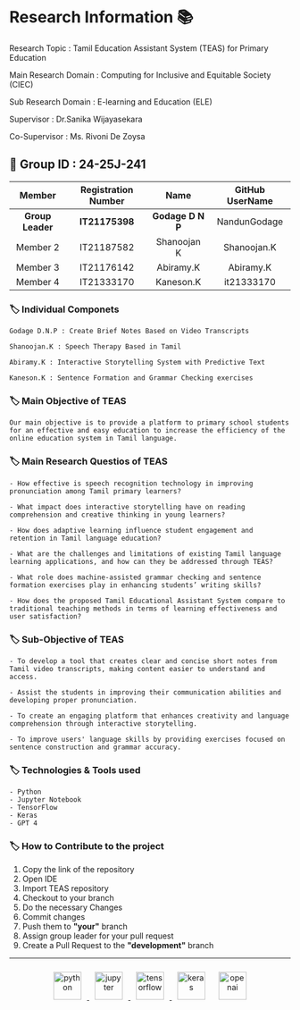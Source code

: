 # Research Information 📚
Research Topic : Tamil Education Assistant System (TEAS) for Primary Education

Main Research Domain : Computing for Inclusive and Equitable Society (CIEC)

Sub Research Domain : E-learning and Education (ELE) 

Supervisor : Dr.Sanika Wijayasekara

Co-Supervisor : Ms. Rivoni De Zoysa

## 🔖 Group ID : 24-25J-241


|Member | Registration Number| Name | GitHub UserName |
| :---: | :---: | :---: | :---: |
|**Group Leader**|  **IT21175398** |  **Godage D N P** | NandunGodage | 
|Member 2| IT21187582 | Shanoojan K | Shanoojan.K | 
|Member 3| IT21176142 |  Abiramy.K  | Abiramy.K | 
|Member 4| IT21333170 | Kaneson.K   | it21333170 |


### 🏷️ **Individual Componets**

    Godage D.N.P : Create Brief Notes Based on Video Transcripts

    Shanoojan.K : Speech Therapy Based in Tamil

    Abiramy.K : Interactive Storytelling System with Predictive Text

    Kaneson.K : Sentence Formation and Grammar Checking exercises

### 🏷️ **Main Objective of TEAS** 

    Our main objective is to provide a platform to primary school students for an effective and easy education to increase the efficiency of the online education system in Tamil language. 

### 🏷️ **Main Research Questios of TEAS**
    - How effective is speech recognition technology in improving pronunciation among Tamil primary learners? 

    - What impact does interactive storytelling have on reading comprehension and creative thinking in young learners?

    - How does adaptive learning influence student engagement and retention in Tamil language education? 

    - What are the challenges and limitations of existing Tamil language learning applications, and how can they be addressed through TEAS? 

    - What role does machine-assisted grammar checking and sentence formation exercises play in enhancing students’ writing skills?

    - How does the proposed Tamil Educational Assistant System compare to traditional teaching methods in terms of learning effectiveness and user satisfaction?

### 🏷️ **Sub-Objective of TEAS**

    - To develop a tool that creates clear and concise short notes from Tamil video transcripts, making content easier to understand and access. 

    - Assist the students in improving their communication abilities and developing proper pronunciation.

    - To create an engaging platform that enhances creativity and language comprehension through interactive storytelling.

    - To improve users' language skills by providing exercises focused on sentence construction and grammar accuracy.


### 🏷️ Technologies & Tools used 
    - Python
    - Jupyter Notebook
    - TensorFlow
    - Keras
    - GPT 4
    
    
### 🏷️ How to Contribute to the project
01.  Copy the link of the repository 
02.  Open IDE
03.  Import TEAS repository
04.  Checkout to your branch 
05.  Do the necessary Changes
06.  Commit changes
07.  Push them to **"your"** branch
08.  Assign group leader for your pull request
09.  Create a Pull Request to the **"development"** branch

______________
<div align ="center">
<a href = "https://www.python.org/">
    <img src="https://i0.wp.com/junilearning.com/wp-content/uploads/2020/06/python-programming-language.webp?fit=800%2C800&ssl=1" alt="python" style="display: inline-block; margin: 10px;" width="50">
</a>
<a href = "https://jupyter.org">
    <img src="https://upload.wikimedia.org/wikipedia/commons/thumb/3/38/Jupyter_logo.svg/800px-Jupyter_logo.svg.png" alt="jupyter" style="display: inline-block; margin: 10px;" width="50">
</a>
<a href = "https://www.tensorflow.org/">
    <img src="https://encrypted-tbn0.gstatic.com/images?q=tbn:ANd9GcSmAmqfydDrHJVZVK-43-EOvaWOxfzR4tZQ0w&s" alt="tensorflow" style="display: inline-block; margin: 10px;" width="50">
</a>
<a herf = "https://keras.io/">
    <img src="https://upload.wikimedia.org/wikipedia/commons/thumb/a/ae/Keras_logo.svg/1200px-Keras_logo.svg.png" alt="keras" style="display: inline-block; margin: 10px;" width="50">
</a>
<a herf = "https://openai.com/index/gpt-4/">
    <img src="https://upload.wikimedia.org/wikipedia/commons/a/a4/GPT-4.png" alt="openai" style="display: inline-block; margin: 10px;" width="50">    
</a>
</div>




